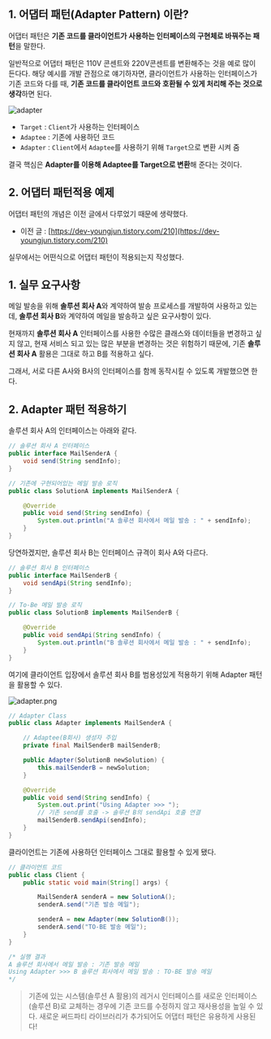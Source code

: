 ## 1. 어댑터 패턴(Adapter Pattern) 이란?

어댑터 패턴은 **기존 코드를 클라이언트가 사용하는 인터페이스의 구현체로 바꿔주는 패턴**을 말한다.

일반적으로 어댑터 패턴은 110V 콘센트와 220V콘센트를 변환해주는 것을 예로 많이 든다다. 해당 예시를 개발 관점으로 얘기하자면, 클라이언트가 사용하는 인터페이스가 기존 코드와 다를 때, **기존 코드를 클라이언트 코드와 호환될 수 있게 처리해 주는 것으로 생각**하면 된다.

![adapter](https://user-images.githubusercontent.com/79291114/160358256-30481999-0b13-425b-90e3-ffac32e6f843.PNG)

- `Target` : `Client`가 사용하는 인터페이스
- `Adaptee` : 기존에 사용하던 코드
- `Adapter` : `Client`에서 `Adaptee`를 사용하기 위해 `Target`으로 변환 시켜 줌

결국 핵심은 **Adapter를 이용해 Adaptee를 Target으로 변환**해 준다는 것이다.





## 2. 어댑터 패턴적용 예제

어댑터 패턴의 개념은 이전 글에서 다루었기 때문에 생략했다.

-   이전 글 : [https://dev-youngjun.tistory.com/210](https://dev-youngjun.tistory.com/210)

실무에서는 어떤식으로 어댑터 패턴이 적용되는지 작성했다.

## 1. 실무 요구사항

메일 발송을 위해 **솔루션 회사 A**와 계약하여 발송 프로세스를 개발하여 사용하고 있는데, **솔루션 회사 B**와 계약하여 메일을 발송하고 싶은 요구사항이 있다.

현재까지 **솔루션 회사 A** 인터페이스를 사용한 수많은 클래스와 데이터들을 변경하고 싶지 않고, 현재 서비스 되고 있는 많은 부분을 변경하는 것은 위험하기 때문에, 기존 **솔루션 회사 A** 활용은 그대로 하고 B를 적용하고 싶다.

그래서, 서로 다른 A사와 B사의 인터페이스를 함께 동작시킬 수 있도록 개발했으면 한다.

## 2. Adapter 패턴 적용하기

솔루션 회사 A의 인터페이스는 아래와 같다.

```java
// 솔루션 회사 A 인터페이스
public interface MailSenderA {
    void send(String sendInfo);
}

// 기존에 구현되어있는 메일 발송 로직
public class SolutionA implements MailSenderA {

    @Override
    public void send(String sendInfo) {
        System.out.println("A 솔루션 회사에서 메일 발송 : " + sendInfo);
    }
}
```

당연하겠지만, 솔루션 회사 B는 인터페이스 규격이 회사 A와 다르다.

```java
// 솔루션 회사 B 인터페이스
public interface MailSenderB {
    void sendApi(String sendInfo);
}

// To-Be 메일 발송 로직
public class SolutionB implements MailSenderB {

    @Override
    public void sendApi(String sendInfo) {
        System.out.println("B 솔루션 회사에서 메일 발송 : " + sendInfo);
    }
}
```

여기에 클라이언트 입장에서 솔루션 회사 B를 범용성있게 적용하기 위해 Adapter 패턴을 활용할 수 있다.

![adapter.png](https://user-images.githubusercontent.com/42997924/159971038-0e4cea2f-ebcc-46f7-b44c-441f746443af.png)

```java
// Adapter Class
public class Adapter implements MailSenderA {

    // Adaptee(B회사) 생성자 주입
    private final MailSenderB mailSenderB;

    public Adapter(SolutionB newSolution) {
        this.mailSenderB = newSolution;
    }

    @Override
    public void send(String sendInfo) {
        System.out.print("Using Adapter >>> ");
        // 기존 send를 호출 -> 솔루션 B의 sendApi 호출 연결
        mailSenderB.sendApi(sendInfo);
    }
}
```

클라이언트는 기존에 사용하던 인터페이스 그대로 활용할 수 있게 됐다.

```java
// 클라이언트 코드
public class Client {
    public static void main(String[] args) {

        MailSenderA senderA = new SolutionA();
        senderA.send("기존 발송 메일");

        senderA = new Adapter(new SolutionB());
        senderA.send("TO-BE 발송 메일");
    }
}

/* 실행 결과
A 솔루션 회사에서 메일 발송 : 기존 발송 메일
Using Adapter >>> B 솔루션 회사에서 메일 발송 : TO-BE 발송 메일
*/
```

> 기존에 있는 시스템(솔루션 A 활용)의 레거시 인터페이스를 새로운 인터페이스(솔루션 B)로 교체하는 경우에 기존 코드를 수정하지 않고 재사용성을 높일 수 있다. 새로운 써드파티 라이브러리가 추가되어도 어댑터 패턴은 유용하게 사용된다!